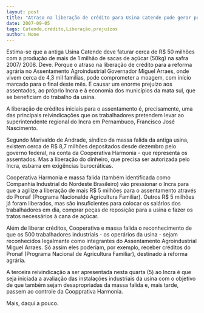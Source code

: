 ```yaml
---
layout: post
title: "Atraso na liberação de crédito para Usina Catende pode gerar prejuízo milionário "
date: 2007-09-05
tags: Catende,crédito,Liberação,prejuízos
author: None
---
```

Estima-se que a antiga Usina Catende deve faturar cerca de R$ 50 milh&otilde;es com a produ&ccedil;&atilde;o de mais de 1 milh&atilde;o de sacas de a&ccedil;&uacute;car (50kg) na safra 2007/ 2008. Deve. Porque o atraso na libera&ccedil;&atilde;o de cr&eacute;dito para a reforma agr&aacute;ria no Assentamento Agroindustrial Governador Miguel Arraes, onde vivem cerca de 4,3 mil fam&iacute;lias, pode comprometer a moagem, com in&iacute;cio marcado para o final deste m&ecirc;s. E causar um enorme preju&iacute;zo aos assentados, ao pr&oacute;prio Incra e &agrave; economia dos munic&iacute;pios da mata sul, que se beneficiam do trabalho da usina. 

A libera&ccedil;&atilde;o de cr&eacute;ditos iniciais para o assentamento &eacute;, precisamente, uma das principais reivindica&ccedil;&otilde;es que os trabalhadores pretendem levar ao superintendente regional do Incra em Pernambuco, Francisco Jos&eacute; Nascimento. 

Segundo Marivaldo de Andrade, s&iacute;ndico da massa falida da antiga usina, existem cerca de R$ 8,7 milh&otilde;es depositados desde&nbsp;dezembro pelo governo federal, na conta da Cooperativa Harmonia - que representa os assentados. Mas a libera&ccedil;&atilde;o do dinheiro, que precisa ser autorizada pelo Incra, esbarra em exig&ecirc;ncias burocr&aacute;ticas. 

Cooperativa Harmonia e massa falida (tamb&eacute;m identificada como Companhia Industrial do Nordeste Brasileiro) v&atilde;o pressionar o Incra para que a agilize a libera&ccedil;&atilde;o de mais R$ 5 milh&otilde;es para o assentamento atrav&eacute;s do Pronaf (Programa Nacionalde Agricultura Familiar). Outros R$ 5 milh&otilde;es j&aacute; foram liberados, mas s&atilde;o insuficientes para colocar os sal&aacute;rios dos trabalhadores em dia, comprar pe&ccedil;as de reposi&ccedil;&atilde;o para a usina e fazer os tratos necess&aacute;rios &agrave; cana de a&ccedil;&uacute;car. 

Al&eacute;m de liberar cr&eacute;ditos, Cooperativa e massa falida o reconhecimento de que os 500 trabalhadores industriais - os oper&aacute;rios da usina - sejam reconhecidos legalmante como integrantes do Assentamento Agroindustrial Miguel Arraes. S&oacute; assim eles poderiam, por exemplo, receber cr&eacute;ditos do Pronaf (Programa Nacional de Agricultura Familiar), destinado &agrave; reforma agr&aacute;ria. 

A terceira reivindica&ccedil;&atilde;o a ser apresentada nesta&nbsp;quarta (5)&nbsp;ao Incra &eacute; que seja iniciada a avalia&ccedil;&atilde;o das instala&ccedil;&otilde;es industriais da usina com o objetivo de que tamb&eacute;m sejam desapropriadas da massa falida e, mais tarde, passem ao controle da Coopprativa Harmonia.

Mais, daqui a pouco. 